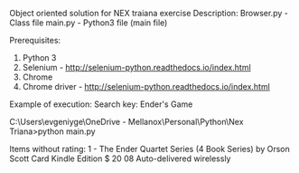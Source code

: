 Object oriented solution for NEX traiana exercise
Description:
Browser.py -  Class file
main.py - Python3 file (main file)

Prerequisites: 
1) Python 3 
2) Selenium - http://selenium-python.readthedocs.io/index.html
3) Chrome
4) Chrome driver - http://selenium-python.readthedocs.io/index.html

Example of execution: 
Search key: Ender's Game

C:\Users\evgeniyge\OneDrive - Mellanox\Personal\Python\Nex Triana>python main.py

Items without rating:
1 - The Ender Quartet Series (4 Book Series)
by Orson Scott Card
Kindle Edition
$ 20 08
Auto-delivered wirelessly


